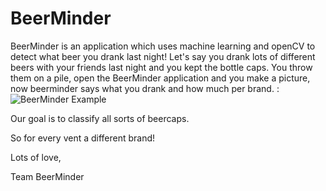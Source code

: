 # BeerMinder
BeerMinder is an application which uses machine learning and openCV to detect what beer you drank last night!
Let's say you drank lots of different beers with your friends last night and you kept the bottle caps.
You throw them on a pile, open the BeerMinder application and you make a picture, now beerminder says what you drank and how much per brand. : 
![BeerMinder Example](https://github.com/svendenexter/BeerMinder/blob/master/BeerMinderExample.png)

Our goal is to classify all sorts of beercaps.

So for every vent a different brand!

Lots of love,

Team BeerMinder
